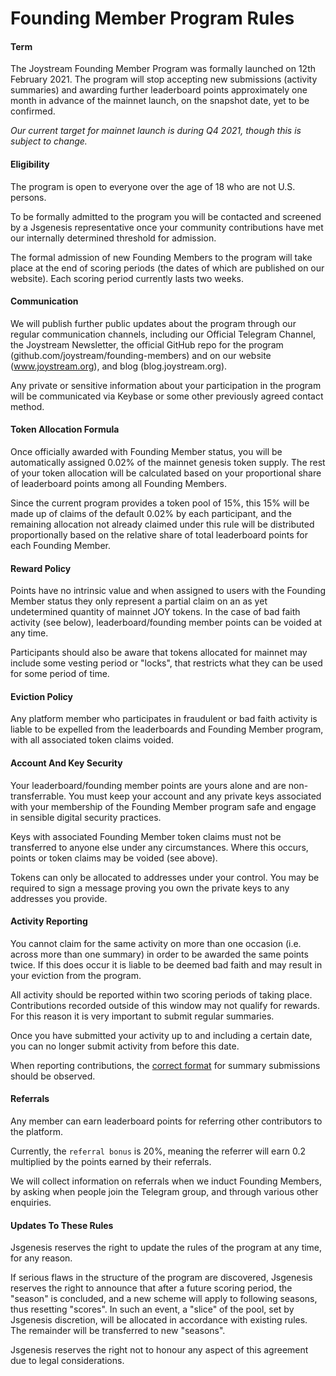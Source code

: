 # Founding Member Program Rules

#### Term

The Joystream Founding Member Program was formally launched on 12th February 2021.
The program will stop accepting new submissions (activity summaries) and awarding further leaderboard points approximately one month in advance of the mainnet launch, on the snapshot date, yet to be confirmed.

_Our current target for mainnet launch is during Q4 2021, though this is subject to change._

#### Eligibility

The program is open to everyone over the age of 18 who are not U.S. persons.

To be formally admitted to the program you will be contacted and screened by a Jsgenesis representative once your community contributions have met our internally determined threshold for admission.

The formal admission of new Founding Members to the program will take place at the end of scoring periods (the dates of which are published on our website). Each scoring period currently lasts two weeks.

#### Communication

We will publish further public updates about the program through our regular communication channels, including our Official Telegram Channel, the Joystream Newsletter, the official GitHub repo for the program (github.com/joystream/founding-members) and on our website (www.joystream.org), and blog (blog.joystream.org).

Any private or sensitive information about your participation in the program will be communicated via Keybase or some other previously agreed contact method.

#### Token Allocation Formula

Once officially awarded with Founding Member status, you will be automatically assigned 0.02% of the mainnet genesis token supply.
The rest of your token allocation will be calculated based on your proportional share of leaderboard points among all Founding Members.

Since the current program provides a token pool of 15%, this 15% will be made up of claims of the default 0.02% by each participant, and the remaining allocation not already claimed under this rule will be distributed proportionally based on the relative share of total leaderboard points for each Founding Member.

#### Reward Policy

Points have no intrinsic value and when assigned to users with the Founding Member status they only represent a partial claim on an as yet undetermined quantity of mainnet JOY tokens. In the case of bad faith activity (see below), leaderboard/founding member points can be voided at any time.

Participants should also be aware that tokens allocated for mainnet may include some vesting period or "locks", that restricts what they can be used for some period of time.

#### Eviction Policy

Any platform member who participates in fraudulent or bad faith activity is liable to be expelled from the leaderboards and Founding Member program, with all associated token claims voided.

#### Account And Key Security

Your leaderboard/founding member points are yours alone and are non-transferrable.
You must keep your account and any private keys associated with your membership of the Founding Member program safe and engage in sensible digital security practices.

Keys with associated Founding Member token claims must not be transferred to anyone else under any circumstances. Where this occurs, points or token claims may be voided (see above).

Tokens can only be allocated to addresses under your control. You may be required to sign a message proving you own the private keys to any addresses you provide.

#### Activity Reporting

You cannot claim for the same activity on more than one occasion (i.e. across more than one summary) in order to be awarded the same points twice. If this does occur it is liable to be deemed bad faith and may result in your eviction from the program.

All activity should be reported within two scoring periods of taking place. Contributions recorded outside of this window may not qualify for rewards. For this reason it is very important to submit regular summaries.

Once you have submitted your activity up to and including a certain date, you can no longer submit activity from before this date.

When reporting contributions, the [correct format](/SUBMISSION-GUIDELINES.md) for summary submissions should be observed.

#### Referrals

Any member can earn leaderboard points for referring other contributors to the platform.

Currently, the `referral bonus` is 20%, meaning the referrer will earn 0.2 multiplied by the points earned by their referrals.

We will collect information on referrals when we induct Founding Members, by asking when people join the Telegram group, and through various other enquiries.

#### Updates To These Rules

Jsgenesis reserves the right to update the rules of the program at any time, for any reason.

If serious flaws in the structure of the program are discovered, Jsgenesis reserves the right to announce that after a future scoring period, the "season" is concluded, and a new scheme will apply to following seasons, thus resetting "scores". In such an event, a "slice" of the pool, set by Jsgenesis discretion, will be allocated in accordance with existing rules. The remainder will be transferred to new "seasons".

Jsgenesis reserves the right not to honour any aspect of this agreement due to legal considerations.
